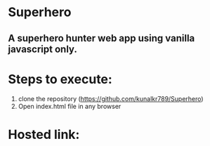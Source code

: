 # Superhero
## A superhero hunter web app using vanilla javascript only.

# Steps to execute:
1. clone the repository (https://github.com/kunalkr789/Superhero)
2. Open index.html file in any browser

# Hosted link:
